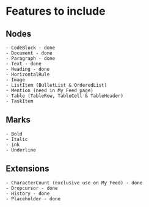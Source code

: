 # Features to include

## Nodes

    - CodeBlock - done
    - Document - done
    - Paragraph - done
    - Text - done
    - Heading - done
    - HorizontalRule
    - Image
    - ListItem (BulletList & OrderedList)
    - Mention (need in My Feed page)
    - Table (TableRow, TableCell & TableHeader)
    - TaskItem

## Marks

    - Bold
    - Italic
    - ink
    - Underline

## Extensions

    - CharacterCount (exclusive use on My Feed) - done
    - Dropcursor - done
    - History - done
    - Placeholder - done
